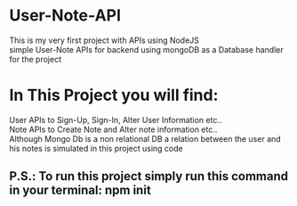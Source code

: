 # User-Note-API
This is my very first project with APIs using NodeJS<br>
simple User-Note APIs for backend using mongoDB as a Database handler for the project
# In This Project you will find:
User APIs to Sign-Up, Sign-In, Alter User Information etc.. <br>
Note APIs to Create Note and Alter note information etc.. <br>
Although Mongo Db is a non relational DB a relation between the user and his notes is simulated in this project using code <br>
## P.S.: To run this project simply run this command in your terminal: npm init
